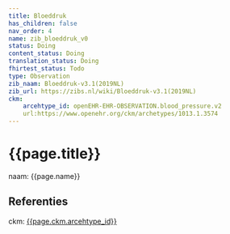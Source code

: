 ```yaml
---
title: Bloeddruk
has_children: false
nav_order: 4
name: zib_bloeddruk_v0
status: Doing
content_status: Doing
translation_status: Doing
fhirtest_status: Todo
type: Observation
zib_naam: Bloeddruk-v3.1(2019NL)
zib_url: https://zibs.nl/wiki/Bloeddruk-v3.1(2019NL)
ckm:
 	arcehtype_id: openEHR-EHR-OBSERVATION.blood_pressure.v2 
 	url:https://www.openehr.org/ckm/archetypes/1013.1.3574
---
```


# {{page.title}}

naam: {{page.name}}


## Referenties

ckm: [{{page.ckm.arcehtype_id}}]({{page.ckm.url}})



